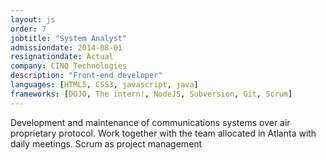```yaml
---
layout: js
order: 7
jobtitle: "System Analyst"
admissiondate: 2014-08-01
resignationdate: Actual
company: CINQ Technologies
description: "Front-end developer"
languages: [HTML5, CSS3, javascript, java]
frameworks: [DOJO, The intern!, NodeJS, Subversion, Git, Scrum]
---
```


Development and maintenance of communications systems over air proprietary protocol. Work together with the team allocated in Atlanta with daily meetings. Scrum as project management
